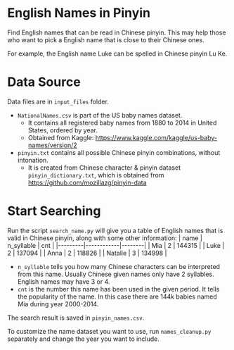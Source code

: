 # English Names in Pinyin
Find English names that can be read in Chinese pinyin. This may help those who want to pick a English name that is close to their Chinese ones.

For example, the English name Luke can be spelled in Chinese pinyin Lu Ke.

# Data Source
Data files are in ```input_files``` folder.
- ```NationalNames.csv``` is part of the US baby names dataset.
  - It contains all registered baby names from 1880 to 2014 in United States, ordered by year.
  - Obtained from Kaggle: https://www.kaggle.com/kaggle/us-baby-names/version/2
- ```pinyin.txt``` contains all possible Chinese pinyin combinations, without intonation.
  - It is created from Chinese character & pinyin dataset ```pinyin_dictionary.txt```, which is obtained from https://github.com/mozillazg/pinyin-data
  
# Start Searching
Run the script ```search_name.py``` will give you a table of English names that is valid in Chinese pinyin, along with some other information:
| name    | n_syllable | cnt    |
|---------|------------|--------|
| Mia     | 2          | 144315 |
| Luke    | 2          | 137094 |
| Anna    | 2          | 118826 |
| Natalie | 3          | 134998 |
- ```n_syllable``` tells you how many Chinese characters can be interpreted from this name. Usually Chinese given names only have 2 syllables. English names may have 3 or 4.
- ```cnt``` is the number this name has been used in the given period. It tells the popularity of the name. In this case there are 144k babies named Mia during year 2000-2014.

The search result is saved in ```pinyin_names.csv```.

To customize the name dataset you want to use, run ```names_cleanup.py``` separately and change the year you want to include.
